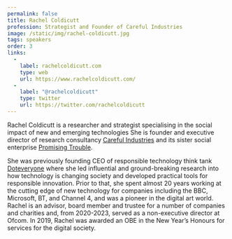 ```yaml
---
permalink: false
title: Rachel Coldicutt
profession: Strategist and Founder of Careful Industries
image: /static/img/rachel-coldicutt.jpg
tags: speakers
order: 3
links:
  -
    label: rachelcoldicutt.com
    type: web
    url: https://www.rachelcoldicutt.com/
  -
    label: "@rachelcoldicutt"
    type: twitter
    url: https://twitter.com/rachelcoldicutt
---
```


Rachel Coldicutt is a researcher and strategist specialising in the social impact of new and emerging technologies She is founder and executive director of research consultancy [Careful Industries](https://www.careful.industries/) and its sister social enterprise [Promising Trouble](https://www.promisingtrouble.net/).

She was previously founding CEO of responsible technology think tank [Doteveryone](https://www.doteveryone.org.uk/) where she led influential and ground-breaking research into how technology is changing society and developed practical tools for responsible innovation. Prior to that, she spent almost 20 years working at the cutting edge of new technology for companies including the BBC, Microsoft, BT, and Channel 4, and was a pioneer in the digital art world. Rachel is an advisor, board member and trustee for a number of companies and charities and, from 2020-2023, served as a non-executive director at Ofcom. In 2019, Rachel was awarded an OBE in the New Year’s Honours for services for the digital society.
